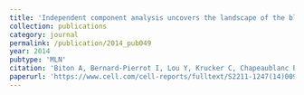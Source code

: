 ```yaml
---
title: 'Independent component analysis uncovers the landscape of the bladder tumor transcriptome and reveals insights into luminal and basal subtypes'
collection: publications
category: journal
permalink: /publication/2014_pub049
year: 2014
pubtype: 'MLN'
citation: 'Biton A, Bernard-Pierrot I, Lou Y, Krucker C, Chapeaublanc E, Rubio Perez C, Lopez Bigas N, Kamoun A, Neuzillet Y, Gestraud P, Grieco G, Rebouissou S, de Reynies A, Benhamou S, Lebret T, Southgate J, Barillot E, Allory Y, Zinovyev A.^, Radvanyi F^. <a href="https://www.cell.com/cell-reports/fulltext/S2211-1247(14)00904-8">Independent component analysis uncovers the landscape of the bladder tumor transcriptome and reveals insights into luminal and basal subtypes</a>. 2014. Cell Reports 9(4), 1235-1245'
paperurl: 'https://www.cell.com/cell-reports/fulltext/S2211-1247(14)00904-8'
---
```

